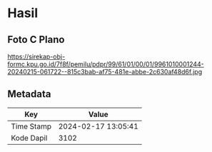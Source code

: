 # Hasil

## Foto C Plano

https://sirekap-obj-formc.kpu.go.id/7f8f/pemilu/pdpr/99/61/01/00/01/9961010001244-20240215-061722--815c3bab-af75-481e-abbe-2c630af48d6f.jpg


## Metadata

| Key        | Value               |
| ---------- | ------------------- |
| Time Stamp | 2024-02-17 13:05:41 |
| Kode Dapil | 3102                |




